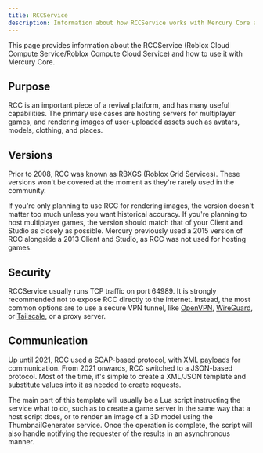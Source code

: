 ```yaml
---
title: RCCService
description: Information about how RCCService works with Mercury Core and how it integrates with a revival platform.
---
```


This page provides information about the RCCService (Roblox Cloud Compute Service/Roblox Compute Cloud Service) and how to use it with Mercury Core.

## Purpose

RCC is an important piece of a revival platform, and has many useful capabilities. The primary use cases are hosting servers for multiplayer games, and rendering images of user-uploaded assets such as avatars, models, clothing, and places.

## Versions

Prior to 2008, RCC was known as RBXGS (Roblox Grid Services). These versions won't be covered at the moment as they're rarely used in the community.

If you're only planning to use RCC for rendering images, the version doesn't matter too much unless you want historical accuracy. If you're planning to host multiplayer games, the version should match that of your Client and Studio as closely as possible. Mercury previously used a 2015 version of RCC alongside a 2013 Client and Studio, as RCC was not used for hosting games.

## Security

RCCService usually runs TCP traffic on port 64989. It is strongly recommended not to expose RCC directly to the internet. Instead, the most common options are to use a secure VPN tunnel, like [OpenVPN](https://openvpn.net/get-started/), [WireGuard](https://www.wireguard.com), or [Tailscale](https://tailscale.com/kb/1017/install), or a proxy server.

## Communication

Up until 2021, RCC used a SOAP-based protocol, with XML payloads for communication. From 2021 onwards, RCC switched to a JSON-based protocol. Most of the time, it's simple to create a XML/JSON template and substitute values into it as needed to create requests.

The main part of this template will usually be a Lua script instructing the service what to do, such as to create a game server in the same way that a host script does, or to render an image of a 3D model using the ThumbnailGenerator service. Once the operation is complete, the script will also handle notifying the requester of the results in an asynchronous manner.
